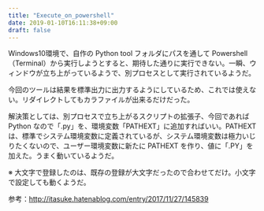 ```yaml
---
title: "Execute_on_powershell"
date: 2019-01-10T16:11:38+09:00
draft: false
---
```


Windows10環境で、自作の Python tool フォルダにパスを通して Powershell（Terminal）から実行しようとすると、期待した通りに実行できない。一瞬、ウィンドウが立ち上がっているようで、別プロセスとして実行されているようだ。

今回のツールは結果を標準出力に出力するようにしているため、これでは使えない。リダイレクトしてもカラファイルが出来るだけだった。

解決策としては、別プロセスで立ち上がるスクリプトの拡張子、今回であれば Python なので「.py」を、環境変数「PATHEXT」に追加すればいい。PATHEXT は、標準でシステム環境変数に定義されているが、システム環境変数は極力いじりたくないので、ユーザー環境変数に新たに PATHEXT を作り、値に「.PY」を加えた。うまく動いているようだ。

※ 大文字で登録したのは、既存の登録が大文字だったので合わせてだけ。小文字で設定しても動くようだ。

参考：<http://itasuke.hatenablog.com/entry/2017/11/27/145839>